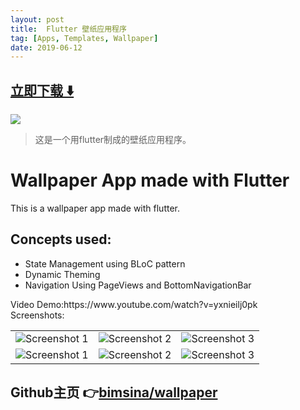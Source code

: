 ```yaml
---
layout: post
title:  Flutter 壁纸应用程序
tag: [Apps, Templates, Wallpaper]
date: 2019-06-12
---
```


 


## [立即下载 ️⬇️ ](https://codeload.github.com/bimsina/wallpaper/zip/master) 


 
![](https://flutterawesome.com/content/images/2019/05/Wallpaper-App-made-with-Flutter.jpg)
 
>
> 这是一个用flutter制成的壁纸应用程序。
>

 
# Wallpaper App made with Flutter
 This is a wallpaper app made with flutter.<br>
## Concepts used:
<ul>
<li>State Management using BLoC pattern</li>
<li>Dynamic Theming</li>
<li>Navigation Using PageViews and BottomNavigationBar</li>
</ul>
Video Demo:https://www.youtube.com/watch?v=yxnieilj0pk<br>
Screenshots:<br>
<table style={border:"none"}><tr>
<td><img src="https://user-images.githubusercontent.com/29589003/57224155-344d6180-7028-11e9-910d-2b9a432f4ed0.png" alt="Screenshot 1"/></td>
<td><img src="https://user-images.githubusercontent.com/29589003/57224187-5a730180-7028-11e9-8221-1a4dbfadc0c2.png" alt="Screenshot 2"/></td>
<td><img src="https://user-images.githubusercontent.com/29589003/57224210-6ced3b00-7028-11e9-8d0f-06eca205c63c.png" alt="Screenshot 3"/></td>
</tr>

<tr>
<td><img src="https://user-images.githubusercontent.com/29589003/57224267-98702580-7028-11e9-8a05-c720665e0b07.png" alt="Screenshot 1"/></td>
<td><img src="https://user-images.githubusercontent.com/29589003/57224283-aaea5f00-7028-11e9-9eaf-e85f9e322e5b.png" alt="Screenshot 2"/></td>
<td><img src="https://user-images.githubusercontent.com/29589003/57224288-b3429a00-7028-11e9-9fed-4b54a2a202ce.png" alt="Screenshot 3"/></td>
</tr>
</table>

## Github主页 👉[bimsina/wallpaper](http://github.com/bimsina/wallpaper)